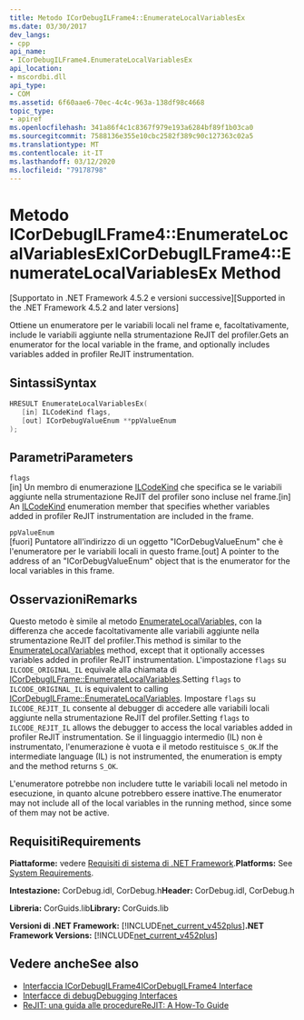 ```yaml
---
title: Metodo ICorDebugILFrame4::EnumerateLocalVariablesEx
ms.date: 03/30/2017
dev_langs:
- cpp
api_name:
- ICorDebugILFrame4.EnumerateLocalVariablesEx
api_location:
- mscordbi.dll
api_type:
- COM
ms.assetid: 6f60aae6-70ec-4c4c-963a-138df98c4668
topic_type:
- apiref
ms.openlocfilehash: 341a86f4c1c8367f979e193a6284bf89f1b03ca0
ms.sourcegitcommit: 7588136e355e10cbc2582f389c90c127363c02a5
ms.translationtype: MT
ms.contentlocale: it-IT
ms.lasthandoff: 03/12/2020
ms.locfileid: "79178798"
---
```

# <a name="icordebugilframe4enumeratelocalvariablesex-method"></a><span data-ttu-id="97a78-102">Metodo ICorDebugILFrame4::EnumerateLocalVariablesEx</span><span class="sxs-lookup"><span data-stu-id="97a78-102">ICorDebugILFrame4::EnumerateLocalVariablesEx Method</span></span>
<span data-ttu-id="97a78-103">[Supportato in .NET Framework 4.5.2 e versioni successive]</span><span class="sxs-lookup"><span data-stu-id="97a78-103">[Supported in the .NET Framework 4.5.2 and later versions]</span></span>  
  
 <span data-ttu-id="97a78-104">Ottiene un enumeratore per le variabili locali nel frame e, facoltativamente, include le variabili aggiunte nella strumentazione ReJIT del profiler.</span><span class="sxs-lookup"><span data-stu-id="97a78-104">Gets an enumerator for the local variable in the frame, and optionally includes variables added in profiler ReJIT instrumentation.</span></span>  
  
## <a name="syntax"></a><span data-ttu-id="97a78-105">Sintassi</span><span class="sxs-lookup"><span data-stu-id="97a78-105">Syntax</span></span>  
  
```cpp
HRESULT EnumerateLocalVariablesEx(  
   [in] ILCodeKind flags,
   [out] ICorDebugValueEnum **ppValueEnum  
);  
```  
  
## <a name="parameters"></a><span data-ttu-id="97a78-106">Parametri</span><span class="sxs-lookup"><span data-stu-id="97a78-106">Parameters</span></span>  
 `flags`  
 <span data-ttu-id="97a78-107">[in] Un membro di enumerazione [ILCodeKind](ilcodekind-enumeration.md) che specifica se le variabili aggiunte nella strumentazione ReJIT del profiler sono incluse nel frame.</span><span class="sxs-lookup"><span data-stu-id="97a78-107">[in] An [ILCodeKind](ilcodekind-enumeration.md) enumeration member that specifies whether variables added in profiler ReJIT instrumentation are included in the frame.</span></span>  
  
 `ppValueEnum`  
 <span data-ttu-id="97a78-108">[fuori] Puntatore all'indirizzo di un oggetto "ICorDebugValueEnum" che è l'enumeratore per le variabili locali in questo frame.</span><span class="sxs-lookup"><span data-stu-id="97a78-108">[out] A pointer to the address of an "ICorDebugValueEnum" object that is the enumerator for the local variables in this frame.</span></span>  
  
## <a name="remarks"></a><span data-ttu-id="97a78-109">Osservazioni</span><span class="sxs-lookup"><span data-stu-id="97a78-109">Remarks</span></span>  
 <span data-ttu-id="97a78-110">Questo metodo è simile al metodo [EnumerateLocalVariables,](icordebugilframe-enumeratelocalvariables-method.md) con la differenza che accede facoltativamente alle variabili aggiunte nella strumentazione ReJIT del profiler.</span><span class="sxs-lookup"><span data-stu-id="97a78-110">This method is similar to the [EnumerateLocalVariables](icordebugilframe-enumeratelocalvariables-method.md) method, except that it optionally accesses variables added in profiler ReJIT instrumentation.</span></span> <span data-ttu-id="97a78-111">L'impostazione `flags` su `ILCODE_ORIGINAL_IL` equivale alla chiamata di [ICorDebugILFrame::EnumerateLocalVariables](icordebugilframe-enumeratelocalvariables-method.md).</span><span class="sxs-lookup"><span data-stu-id="97a78-111">Setting `flags` to `ILCODE_ORIGINAL_IL` is equivalent to calling [ICorDebugILFrame::EnumerateLocalVariables](icordebugilframe-enumeratelocalvariables-method.md).</span></span> <span data-ttu-id="97a78-112">Impostare `flags` su `ILCODE_REJIT_IL` consente al debugger di accedere alle variabili locali aggiunte nella strumentazione ReJIT del profiler.</span><span class="sxs-lookup"><span data-stu-id="97a78-112">Setting `flags` to `ILCODE_REJIT_IL` allows the debugger to access the local variables added in profiler ReJIT instrumentation.</span></span> <span data-ttu-id="97a78-113">Se il linguaggio intermedio (IL) non è instrumentato, l'enumerazione è vuota e il metodo restituisce `S_OK`.</span><span class="sxs-lookup"><span data-stu-id="97a78-113">If the intermediate language (IL) is not instrumented, the enumeration is empty and the method returns `S_OK`.</span></span>  
  
 <span data-ttu-id="97a78-114">L'enumeratore potrebbe non includere tutte le variabili locali nel metodo in esecuzione, in quanto alcune potrebbero essere inattive.</span><span class="sxs-lookup"><span data-stu-id="97a78-114">The enumerator may not include all of the local variables in the running method, since some of them may not be active.</span></span>  
  
## <a name="requirements"></a><span data-ttu-id="97a78-115">Requisiti</span><span class="sxs-lookup"><span data-stu-id="97a78-115">Requirements</span></span>  
 <span data-ttu-id="97a78-116">**Piattaforme:** vedere [Requisiti di sistema di .NET Framework](../../../../docs/framework/get-started/system-requirements.md).</span><span class="sxs-lookup"><span data-stu-id="97a78-116">**Platforms:** See [System Requirements](../../../../docs/framework/get-started/system-requirements.md).</span></span>  
  
 <span data-ttu-id="97a78-117">**Intestazione:** CorDebug.idl, CorDebug.h</span><span class="sxs-lookup"><span data-stu-id="97a78-117">**Header:** CorDebug.idl, CorDebug.h</span></span>  
  
 <span data-ttu-id="97a78-118">**Libreria:** CorGuids.lib</span><span class="sxs-lookup"><span data-stu-id="97a78-118">**Library:** CorGuids.lib</span></span>  
  
 <span data-ttu-id="97a78-119">**Versioni di .NET Framework:** [!INCLUDE[net_current_v452plus](../../../../includes/net-current-v452plus-md.md)]</span><span class="sxs-lookup"><span data-stu-id="97a78-119">**.NET Framework Versions:** [!INCLUDE[net_current_v452plus](../../../../includes/net-current-v452plus-md.md)]</span></span>  
  
## <a name="see-also"></a><span data-ttu-id="97a78-120">Vedere anche</span><span class="sxs-lookup"><span data-stu-id="97a78-120">See also</span></span>

- [<span data-ttu-id="97a78-121">Interfaccia ICorDebugILFrame4</span><span class="sxs-lookup"><span data-stu-id="97a78-121">ICorDebugILFrame4 Interface</span></span>](icordebugilframe4-interface.md)
- [<span data-ttu-id="97a78-122">Interfacce di debug</span><span class="sxs-lookup"><span data-stu-id="97a78-122">Debugging Interfaces</span></span>](debugging-interfaces.md)
- [<span data-ttu-id="97a78-123">ReJIT: una guida alle procedure</span><span class="sxs-lookup"><span data-stu-id="97a78-123">ReJIT: A How-To Guide</span></span>](https://docs.microsoft.com/archive/blogs/davbr/rejit-a-how-to-guide)
